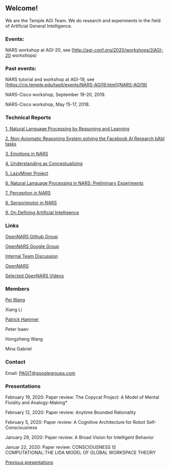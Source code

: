 ## Welcome!

We are the Temple AGI Team. We do research and experiments in the field of Artificial General Intelligence.

### Events:

NARS workshop at AGI-20, see [http://agi-conf.org/2020/workshops/](AGI-20 workshops)

### Past events:

NARS tutorial and workshop at AGI-19, see [https://cis.temple.edu/tagit/events/NARS-AGI19.html](NARS-AGI19)

NARS-Cisco workshop, September 19-20, 2019.

NARS-Cisco workshop, May 15-17, 2018.

### Technical Reports
 
[1. Natural Language Processing by Reasoning and Learning](https://github.com/PhillyAGITeam/Website/blob/master/Papers/PAGI-TR-1.pdf)

[2. Non-Axiomatic Reasoning System solving the Facebook AI Research bAbI tasks](https://github.com/PhillyAGITeam/Website/blob/master/Papers/PAGI-TR-2.pdf)

[3. Emotions in NARS](https://github.com/PhillyAGITeam/Website/blob/master/Papers/PAGI-TR-3.pdf)

[4. Understanding as Conceptualizing](https://github.com/PhillyAGITeam/Website/blob/master/Papers/PAGI-TR-4.pdf)

[5. LazyMiner Project](https://github.com/PhillyAGITeam/Website/blob/master/Papers/PAGI-TR-5.pdf)

[6. Natural Language Processing in NARS: Preliminary Experiments](https://github.com/PhillyAGITeam/Website/blob/master/Papers/PAGI-TR-6.pdf)

[7. Perception in NARS](https://github.com/PhillyAGITeam/Website/blob/master/Papers/PAGI-TR-7.pdf)

[8. Sensorimotor in NARS](https://github.com/PhillyAGITeam/Website/blob/master/Papers/PAGI-TR-8.pdf)

[9. On Defining Artificial Intelligence](https://github.com/PhillyAGITeam/Website/blob/master/Papers/PAGI-TR-9.pdf)

### Links

[OpenNARS Github Group](https://github.com/NARS-team)

[OpenNARS Google Group](https://groups.google.com/forum/#!forum/open-nars)

[Internal Team Discussion](https://groups.google.com/forum/#!forum/pagit)

[OpenNARS](www.opennars.org)

[Selected OpenNARS Videos](https://github.com/opennars/opennars/wiki/Selected-Videos)

### Members

[Pei Wang](https://cis.temple.edu/~wangp/)

Xiang Li

[Patrick Hammer](https://www.linkedin.com/in/patrick-hammer-27a248b5/)

Peter Isaev

Hongzheng Wang

Mina Gabriel

### Contact

Email: PAGIT@googlegroups.com

### Presentations

February 19, 2020:
Paper review: The Copycat Project: A Model of Mental Fluidity and Analogy-Making*

February 12, 2020:
Paper review: Anytime Bounded Rationality

February 5, 2020:
Paper review: A Cognitive Architecture for Robot Self-Consciousness						

January 29, 2020:
Paper review: A Broad Vision for Intelligent Behavior

Januar 22, 2020: 
Paper review: CONSCIOUSNESS IS COMPUTATIONAL:THE LIDA MODEL OF GLOBAL WORKSPACE THEORY
														
[Previous presentations](previous_presentations.md)

